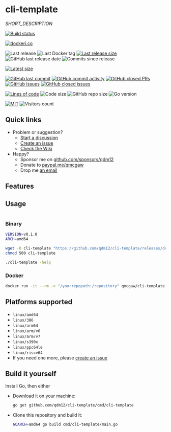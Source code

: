 # cli-template

*SHORT_DESCRIPTION*

[![Build status](https://github.com/qdm12/cli-template/actions/workflows/ci.yml/badge.svg)](https://github.com/qdm12/cli-template/actions/workflows/ci.yml)

[![dockeri.co](https://dockeri.co/image/qmcgaw/cli-template)](https://hub.docker.com/r/qmcgaw/cli-template)

![Last release](https://img.shields.io/github/release/qdm12/cli-template?label=Last%20release)
![Last Docker tag](https://img.shields.io/docker/v/qmcgaw/cli-template?sort=semver&label=Last%20Docker%20tag)
[![Last release size](https://img.shields.io/docker/image-size/qmcgaw/cli-template?sort=semver&label=Last%20released%20image)](https://hub.docker.com/r/qmcgaw/cli-template/tags?page=1&ordering=last_updated)
![GitHub last release date](https://img.shields.io/github/release-date/qdm12/cli-template?label=Last%20release%20date)
![Commits since release](https://img.shields.io/github/commits-since/qdm12/cli-template/latest?sort=semver)

[![Latest size](https://img.shields.io/docker/image-size/qmcgaw/cli-template/latest?label=Latest%20image)](https://hub.docker.com/r/qmcgaw/cli-template/tags)

[![GitHub last commit](https://img.shields.io/github/last-commit/qdm12/cli-template.svg)](https://github.com/qdm12/cli-template/commits/main)
[![GitHub commit activity](https://img.shields.io/github/commit-activity/y/qdm12/cli-template.svg)](https://github.com/qdm12/cli-template/graphs/contributors)
[![GitHub closed PRs](https://img.shields.io/github/issues-pr-closed/qdm12/cli-template.svg)](https://github.com/qdm12/cli-template/pulls?q=is%3Apr+is%3Aclosed)
[![GitHub issues](https://img.shields.io/github/issues/qdm12/cli-template.svg)](https://github.com/qdm12/cli-template/issues)
[![GitHub closed issues](https://img.shields.io/github/issues-closed/qdm12/cli-template.svg)](https://github.com/qdm12/cli-template/issues?q=is%3Aissue+is%3Aclosed)

[![Lines of code](https://img.shields.io/tokei/lines/github/qdm12/cli-template)](https://github.com/qdm12/cli-template)
![Code size](https://img.shields.io/github/languages/code-size/qdm12/cli-template)
![GitHub repo size](https://img.shields.io/github/repo-size/qdm12/cli-template)
![Go version](https://img.shields.io/github/go-mod/go-version/qdm12/cli-template)

[![MIT](https://img.shields.io/github/license/qdm12/cli-template)](https://github.com/qdm12/cli-template/master/LICENSE)
![Visitors count](https://visitor-badge.laobi.icu/badge?page_id=cli-template.readme)

## Quick links

- Problem or suggestion?
  - [Start a discussion](https://github.com/qdm12/cli-template/discussions)
  - [Create an issue](https://github.com/qdm12/cli-template/issues)
  - [Check the Wiki](https://github.com/qdm12/cli-template/wiki)
- Happy?
  - Sponsor me on [github.com/sponsors/qdm12](https://github.com/sponsors/qdm12)
  - Donate to [paypal.me/qmcgaw](https://www.paypal.me/qmcgaw)
  - Drop me [an email](mailto:quentin.mcgaw@gmail.com)

## Features

## Usage

```sh

```

### Binary

```sh
VERSION=v0.1.0
ARCH=amd64

wget -O cli-template "https://github.com/qdm12/cli-template/releases/download/$VERSION/cli-template_$VERSION_linux_$ARCH"
chmod 500 cli-template

./cli-template -help
```

### Docker

```sh
docker run -it --rm -v "/yourrepopath:/repository" qmcgaw/cli-template:v0.1.0 -help
```

## Platforms supported

- `linux/amd64`
- `linux/386`
- `linux/arm64`
- `linux/arm/v6`
- `linux/arm/v7`
- `linux/s390x`
- `linux/ppc64le`
- `linux/riscv64`
- If you need one more, please [create an issue](https://github.com/qdm12/cli-template/issues/new)

## Build it yourself

Install Go, then either

- Download it on your machine:

  ```sh
  go get github.com/qdm12/cli-template/cmd/cli-template
  ```

- Clone this repository and build it:

  ```sh
  GOARCH=amd64 go build cmd/cli-template/main.go
  ```
